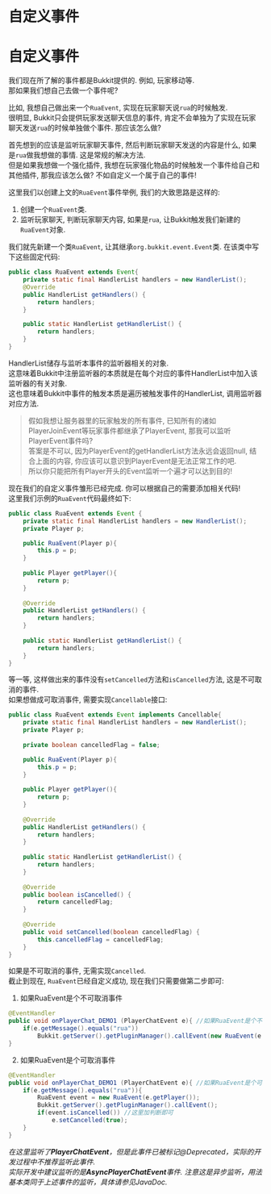 # 自定义事件

# 自定义事件
我们现在所了解的事件都是Bukkit提供的. 例如, 玩家移动等.  
那如果我们想自己去做一个事件呢?

比如, 我想自己做出来一个`RuaEvent`, 实现在玩家聊天说`rua`的时候触发.  
很明显, Bukkit只会提供玩家发送聊天信息的事件, 肯定不会单独为了实现在玩家聊天发送`rua`的时候单独做个事件. 那应该怎么做?  

首先想到的应该是监听玩家聊天事件, 然后判断玩家聊天发送的内容是什么, 如果是`rua`做我想做的事情. 这是常规的解决方法.  
但是如果我想做一个强化插件, 我想在玩家强化物品的时候触发一个事件给自己和其他插件, 那我应该怎么做? 不如自定义一个属于自己的事件!

这里我们以创建上文的`RuaEvent`事件举例, 我们的大致思路是这样的:  
1. 创建一个`RuaEvent`类.  
2. 监听玩家聊天, 判断玩家聊天内容, 如果是`rua`, 让Bukkit触发我们新建的`RuaEvent`对象.  

我们就先新建一个类`RuaEvent`, 让其继承`org.bukkit.event.Event`类. 在该类中写下这些固定代码:  
```java
public class RuaEvent extends Event{
	private static final HandlerList handlers = new HandlerList();
	@Override
	public HandlerList getHandlers() {
		return handlers;
	}

	public static HandlerList getHandlerList() {
		return handlers;
	}
}
```
HandlerList储存与监听本事件的监听器相关的对象.  
这意味着Bukkit中注册监听器的本质就是在每个对应的事件HandlerList中加入该监听器的有关对象.  
这也意味着Bukkit中事件的触发本质是遍历被触发事件的HandlerList, 调用监听器对应方法.

> 假如我想让服务器里的玩家触发的所有事件, 已知所有的诸如PlayerJoinEvent等玩家事件都继承了PlayerEvent, 那我可以监听PlayerEvent事件吗?  
> 答案是不可以, 因为PlayerEvent的getHandlerList方法永远会返回null, 结合上面的内容, 你应该可以意识到PlayerEvent是无法正常工作的吧.  
> 所以你只能把所有Player开头的Event监听一个遍才可以达到目的!  

现在我们的自定义事件雏形已经完成. 你可以根据自己的需要添加相关代码!  
这里我们示例的`RuaEvent`代码最终如下:  

```java
public class RuaEvent extends Event {
	private static final HandlerList handlers = new HandlerList();
	private Player p;

	public RuaEvent(Player p){
		this.p = p;
	}
	
	public Player getPlayer(){
		return p;
	}
	
	@Override
	public HandlerList getHandlers() {
		return handlers;
	}
	
	public static HandlerList getHandlerList() {
		return handlers;
	}
}
```

等一等, 这样做出来的事件没有`setCancelled`方法和`isCancelled`方法, 这是不可取消的事件.  
如果想做成可取消事件, 需要实现`Cancellable`接口:  
```java
public class RuaEvent extends Event implements Cancellable{
	private static final HandlerList handlers = new HandlerList();
	private Player p;
	
	private boolean cancelledFlag = false;

	public RuaEvent(Player p){
		this.p = p;
	}
	
	public Player getPlayer(){
		return p;
	}
	
	@Override
	public HandlerList getHandlers() {
		return handlers;
	}
	
	public static HandlerList getHandlerList() {
		return handlers;
	}
	
	@Override
	public boolean isCancelled() {
		return cancelledFlag;
	}
	
	@Override
	public void setCancelled(boolean cancelledFlag) {
		this.cancelledFlag = cancelledFlag;
	}
}
```

如果是不可取消的事件, 无需实现`Cancelled`.  
截止到现在, `RuaEvent`已经自定义成功, 现在我们只需要做第二步即可:  

1. 如果RuaEvent是个不可取消事件  

```java
@EventHandler
public void onPlayerChat_DEMO1 (PlayerChatEvent e){ //如果RuaEvent是个不可取消事件
	if(e.getMessage().equals("rua"))
		Bukkit.getServer().getPluginManager().callEvent(new RuaEvent(e.getPlayer())); //触发事件
}
```

2. 如果RuaEvent是个可取消事件  

```java
@EventHandler
public void onPlayerChat_DEMO1 (PlayerChatEvent e){ //如果RuaEvent是个可取消事件
	if(e.getMessage().equals("rua")){
		RuaEvent event = new RuaEvent(e.getPlayer());
		Bukkit.getServer().getPluginManager().callEvent();
		if(event.isCancelled()) //这里加判断即可
			e.setCancelled(true);
	}
}
```

*在这里监听了**PlayerChatEvent**，但是此事件已被标记@Deprecated，实际的开发过程中不推荐监听此事件.*    
*实际开发中建议监听的是**AsyncPlayerChatEvent**事件. 注意这是异步监听，用法基本类同于上述事件的监听，具体请参见JavaDoc.*  
